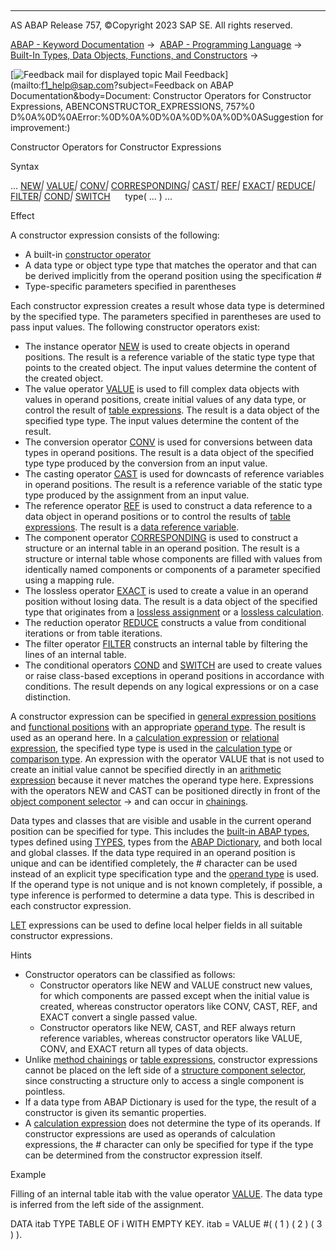   

* * *

AS ABAP Release 757, ©Copyright 2023 SAP SE. All rights reserved.

[ABAP - Keyword Documentation](https://help.sap.com/doc/abapdocu_757_index_htm/7.57/en-US/abenabap.htm) →  [ABAP - Programming Language](https://help.sap.com/doc/abapdocu_757_index_htm/7.57/en-US/abenabap_reference.htm) →  [Built-In Types, Data Objects, Functions, and Constructors](https://help.sap.com/doc/abapdocu_757_index_htm/7.57/en-US/abenbuilt_in.htm) → 

 [![](Mail.gif?object=Mail.gif&sap-language=EN "Feedback mail for displayed topic") Mail Feedback](mailto:f1_help@sap.com?subject=Feedback on ABAP Documentation&body=Document: Constructor Operators for Constructor Expressions, ABENCONSTRUCTOR_EXPRESSIONS, 757%0
D%0A%0D%0AError:%0D%0A%0D%0A%0D%0A%0D%0ASuggestion for improvement:)

Constructor Operators for Constructor Expressions

Syntax

... [NEW](https://help.sap.com/doc/abapdocu_757_index_htm/7.57/en-US/abenconstructor_expression_new.htm)*|* [VALUE](https://help.sap.com/doc/abapdocu_757_index_htm/7.57/en-US/abenconstructor_expression_value.htm)*|* [CONV](https://help.sap.com/doc/abapdocu_757_index_htm/7.57/en-US/abenconstructor_expression_conv.htm)*|* [CORRESPONDING](https://help.sap.com/doc/abapdocu_757_index_htm/7.57/en-US/abenconstructor_expr_corresponding.htm)*|* [CAST](https://help.sap.com/doc/abapdocu_757_index_htm/7.57/en-US/abenconstructor_expression_cast.htm)*|* [REF](https://help.sap.com/doc/abapdocu_757_index_htm/7.57/en-US/abenconstructor_expression_ref.htm)*|* [EXACT](https://help.sap.com/doc/abapdocu_757_index_htm/7.57/en-US/abenconstructor_expression_exact.htm)*|* [REDUCE](https://help.sap.com/doc/abapdocu_757_index_htm/7.57/en-US/abenconstructor_expression_reduce.htm)*|* [FILTER](https://help.sap.com/doc/abapdocu_757_index_htm/7.57/en-US/abenconstructor_expression_filter.htm)*|* [COND](https://help.sap.com/doc/abapdocu_757_index_htm/7.57/en-US/abenconditional_expression_cond.htm)*|* [SWITCH](https://help.sap.com/doc/abapdocu_757_index_htm/7.57/en-US/abenconditional_expression_switch.htm)
     type( ... ) ...

Effect

A constructor expression consists of the following:

-   A built-in [constructor operator](https://help.sap.com/doc/abapdocu_757_index_htm/7.57/en-US/abenconstructor_operator_glosry.htm "Glossary Entry")
-   A data type or object type type that matches the operator and that can be derived implicitly from the operand position using the specification #
-   Type-specific parameters specified in parentheses

Each constructor expression creates a result whose data type is determined by the specified type. The parameters specified in parentheses are used to pass input values. The following constructor operators exist:

-   The instance operator [NEW](https://help.sap.com/doc/abapdocu_757_index_htm/7.57/en-US/abenconstructor_expression_new.htm) is used to create objects in operand positions. The result is a reference variable of the static type type that points to the created object. The input values determine the content of the created object.
-   The value operator [VALUE](https://help.sap.com/doc/abapdocu_757_index_htm/7.57/en-US/abenconstructor_expression_value.htm) is used to fill complex data objects with values in operand positions, create initial values of any data type, or control the result of [table expressions](https://help.sap.com/doc/abapdocu_757_index_htm/7.57/en-US/abentable_expression_glosry.htm "Glossary Entry"). The result is a data object of the specified type type. The input values determine the content of the result.
-   The conversion operator [CONV](https://help.sap.com/doc/abapdocu_757_index_htm/7.57/en-US/abenconstructor_expression_conv.htm) is used for conversions between data types in operand positions. The result is a data object of the specified type type produced by the conversion from an input value.
-   The casting operator [CAST](https://help.sap.com/doc/abapdocu_757_index_htm/7.57/en-US/abenconstructor_expression_cast.htm) is used for downcasts of reference variables in operand positions. The result is a reference variable of the static type type produced by the assignment from an input value.
-   The reference operator [REF](https://help.sap.com/doc/abapdocu_757_index_htm/7.57/en-US/abenconstructor_expression_ref.htm) is used to construct a data reference to a data object in operand positions or to control the results of [table expressions](https://help.sap.com/doc/abapdocu_757_index_htm/7.57/en-US/abentable_expression_glosry.htm "Glossary Entry"). The result is a [data reference variable](https://help.sap.com/doc/abapdocu_757_index_htm/7.57/en-US/abendata_reference_variable_glosry.htm "Glossary Entry").
-   The component operator [CORRESPONDING](https://help.sap.com/doc/abapdocu_757_index_htm/7.57/en-US/abenconstructor_expr_corresponding.htm) is used to construct a structure or an internal table in an operand position. The result is a structure or internal table whose components are filled with values from identically named components or components of a parameter specified using a mapping rule.
-   The lossless operator [EXACT](https://help.sap.com/doc/abapdocu_757_index_htm/7.57/en-US/abenconstructor_expression_exact.htm) is used to create a value in an operand position without losing data. The result is a data object of the specified type that originates from a [lossless assignment](https://help.sap.com/doc/abapdocu_757_index_htm/7.57/en-US/abenlossless_assignment_glosry.htm "Glossary Entry") or a [lossless calculation](https://help.sap.com/doc/abapdocu_757_index_htm/7.57/en-US/abenlossless_calculation_glosry.htm "Glossary Entry").
-   The reduction operator [REDUCE](https://help.sap.com/doc/abapdocu_757_index_htm/7.57/en-US/abenconstructor_expression_reduce.htm) constructs a value from conditional iterations or from table iterations.
-   The filter operator [FILTER](https://help.sap.com/doc/abapdocu_757_index_htm/7.57/en-US/abenconstructor_expression_filter.htm) constructs an internal table by filtering the lines of an internal table.
-   The conditional operators [COND](https://help.sap.com/doc/abapdocu_757_index_htm/7.57/en-US/abenconditional_expression_cond.htm) and [SWITCH](https://help.sap.com/doc/abapdocu_757_index_htm/7.57/en-US/abenconditional_expression_cond.htm) are used to create values or raise class-based exceptions in operand positions in accordance with conditions. The result depends on any logical expressions or on a case distinction.

A constructor expression can be specified in [general expression positions](https://help.sap.com/doc/abapdocu_757_index_htm/7.57/en-US/abengeneral_expression_positions.htm) and [functional positions](https://help.sap.com/doc/abapdocu_757_index_htm/7.57/en-US/abenfunctional_positions.htm) with an appropriate [operand type](https://help.sap.com/doc/abapdocu_757_index_htm/7.57/en-US/abenoperand_type_glosry.htm "Glossary Entry"). The result is used as an operand here. In a [calculation expression](https://help.sap.com/doc/abapdocu_757_index_htm/7.57/en-US/abencalculation_expression_glosry.htm "Glossary Entry") or [relational expression](https://help.sap.com/doc/abapdocu_757_index_htm/7.57/en-US/abenrelational_expression_glosry.htm "Glossary Entry"), the specified type type is used in the [calculation type](https://help.sap.com/doc/abapdocu_757_index_htm/7.57/en-US/abencalculation_type_glosry.htm "Glossary Entry") or [comparison type](https://help.sap.com/doc/abapdocu_757_index_htm/7.57/en-US/abencomparison_type_glosry.htm "Glossary Entry"). An expression with the operator VALUE that is not used to create an initial value cannot be specified directly in an [arithmetic expression](https://help.sap.com/doc/abapdocu_757_index_htm/7.57/en-US/abenarithmetic_expression_glosry.htm "Glossary Entry") because it never matches the operand type here. Expressions with the operators NEW and CAST can be positioned directly in front of the [object component selector](https://help.sap.com/doc/abapdocu_757_index_htm/7.57/en-US/abenobject_component_select_glosry.htm "Glossary Entry") \-> and can occur in [chainings](https://help.sap.com/doc/abapdocu_757_index_htm/7.57/en-US/abenchaining_glosry.htm "Glossary Entry").

Data types and classes that are visible and usable in the current operand position can be specified for type. This includes the [built-in ABAP types](https://help.sap.com/doc/abapdocu_757_index_htm/7.57/en-US/abenbuiltin_abap_type_glosry.htm "Glossary Entry"), types defined using [TYPES](https://help.sap.com/doc/abapdocu_757_index_htm/7.57/en-US/abaptypes.htm), types from the [ABAP Dictionary](https://help.sap.com/doc/abapdocu_757_index_htm/7.57/en-US/abenabap_dictionary.htm), and both local and global classes. If the data type required in an operand position is unique and can be identified completely, the # character can be used instead of an explicit type specification type and the [operand type](https://help.sap.com/doc/abapdocu_757_index_htm/7.57/en-US/abenoperand_type_glosry.htm "Glossary Entry") is used. If the operand type is not unique and is not known completely, if possible, a type inference is performed to determine a data type. This is described in each constructor expression.

[LET](https://help.sap.com/doc/abapdocu_757_index_htm/7.57/en-US/abaplet.htm) expressions can be used to define local helper fields in all suitable constructor expressions.

Hints

-   Constructor operators can be classified as follows:
    -   Constructor operators like NEW and VALUE construct new values, for which components are passed except when the initial value is created, whereas constructor operators like CONV, CAST, REF, and EXACT convert a single passed value.
    -   Constructor operators like NEW, CAST, and REF always return reference variables, whereas constructor operators like VALUE, CONV, and EXACT return all types of data objects.
-   Unlike [method chainings](https://help.sap.com/doc/abapdocu_757_index_htm/7.57/en-US/abenmethod_chaining_glosry.htm "Glossary Entry") or [table expressions](https://help.sap.com/doc/abapdocu_757_index_htm/7.57/en-US/abentable_expression_glosry.htm "Glossary Entry"), constructor expressions cannot be placed on the left side of a [structure component selector](https://help.sap.com/doc/abapdocu_757_index_htm/7.57/en-US/abenstructure_component_sel_glosry.htm "Glossary Entry"), since constructing a structure only to access a single component is pointless.
-   If a data type from ABAP Dictionary is used for the type, the result of a constructor is given its semantic properties.
-   A [calculation expression](https://help.sap.com/doc/abapdocu_757_index_htm/7.57/en-US/abencalculation_expression_glosry.htm "Glossary Entry") does not determine the type of its operands. If constructor expressions are used as operands of calculation expressions, the # character can only be specified for type if the type can be determined from the constructor expression itself.

Example

Filling of an internal table itab with the value operator [VALUE](https://help.sap.com/doc/abapdocu_757_index_htm/7.57/en-US/abenconstructor_expression_value.htm). The data type is inferred from the left side of the assignment.

DATA itab TYPE TABLE OF i WITH EMPTY KEY.
itab = VALUE #( ( 1 ) ( 2 ) ( 3 ) ).